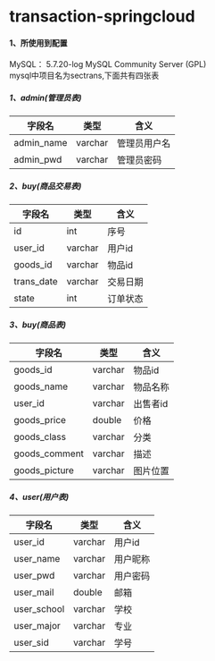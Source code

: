 # transaction-springcloud
#### 1、所使用到配置
MySQL： 5.7.20-log MySQL Community Server (GPL)</br>
mysql中项目名为sectrans,下面共有四张表</br>
##### 1、admin(管理员表)
|字段名|类型|含义|
|--|--|--|
|admin_name|varchar|管理员用户名|
|admin_pwd|varchar|管理员密码|
##### 2、buy(商品交易表)
|字段名|类型|含义|
|--|--|--|
|id|int|序号|
|user_id|varchar|用户id|
|goods_id|varchar|物品id|
|trans_date|varchar|交易日期|
|state|int|订单状态|
##### 3、buy(商品表)
|字段名|类型|含义|
|--|--|--|
|goods_id|varchar|物品id|
|goods_name|varchar|物品名称|
|user_id|varchar|出售者id|
|goods_price|double|价格|
|goods_class|varchar|分类|
|goods_comment|varchar|描述|
|goods_picture|varchar|图片位置|
##### 4、user(用户表)
|字段名|类型|含义|
|--|--|--|
|user_id|varchar|用户id|
|user_name|varchar|用户昵称|
|user_pwd|varchar|用户密码|
|user_mail|double|邮箱|
|user_school|varchar|学校|
|user_major|varchar|专业|
|user_sid|varchar|学号|
